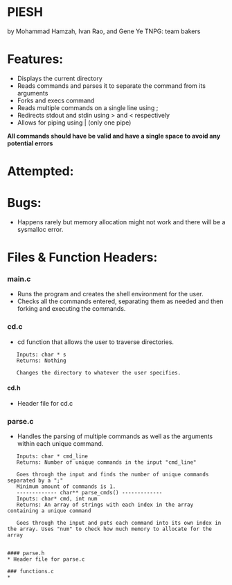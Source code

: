 # PIESH
by Mohammad Hamzah, Ivan Rao, and Gene Ye 
TNPG: team bakers

# Features:
* Displays the current directory 
* Reads commands and parses it to separate the command from its arguments
* Forks and execs command
* Reads multiple commands on a single line using ;
* Redirects stdout and stdin using > and < respectively
* Allows for piping using | (only one pipe)

**All commands should have be valid and have a single space to avoid any potential errors**

# Attempted:

# Bugs:
* Happens rarely but memory allocation might not work and there will be a sysmalloc error.

# Files & Function Headers:

### main.c
 * Runs the program and creates the shell environment for the user. 
 * Checks all the commands entered, separating them as needed and then forking and executing the commands.
  
### cd.c
 * cd function that allows the user to traverse directories.
 ```------------- void cd() -------------
    Inputs: char * s
    Returns: Nothing
    
    Changes the directory to whatever the user specifies.
 ```
#### cd.h
 * Header file for cd.c
 
### parse.c
 * Handles the parsing of multiple commands as well as the arguments within each unique command.
 ```------------- int count_cmds() -------------
    Inputs: char * cmd_line
    Returns: Number of unique commands in the input "cmd_line"
    
    Goes through the input and finds the number of unique commands separated by a ";"
    Minimum amount of commands is 1.
    ------------- char** parse_cmds() -------------
    Inputs: char* cmd, int num
    Returns: An array of strings with each index in the array containing a unique command
    
    Goes through the input and puts each command into its own index in the array. Uses "num" to check how much memory to allocate for the array
    
 
#### parse.h
 * Header file for parse.c
 
### functions.c
 * 
